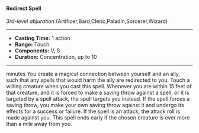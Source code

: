 #### Redirect Spell
*3rd-level abjuration* (Artificer,Bard,Cleric,Paladin,Sorcerer,Wizard)
___
- **Casting Time:** 1 action
- **Range:** Touch
- **Components:** V, S
- **Duration:** Concentration, up to 10
---
minutes
You create a magical connection
between yourself and an ally, such that any
spells that would harm the ally are redirected to
you. Touch a willing creature when you cast this
spell. Whenever you are within 15 feet of that
creature, and it is forced to make a saving throw
against a spell, or it is targeted by a spell attack, the
spell targets you instead. If the spell forces a saving
throw, you make your own saving throw against it
and undergo its effects for a success or failure. If
the spell is an attack, the attack roll is made against
you.
This spell ends early if the chosen creature is ever
more than a mile away from you.

